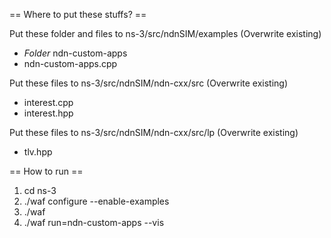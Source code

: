 == Where to put these stuffs? ==

Put these folder and files to ns-3/src/ndnSIM/examples (Overwrite existing)
- *Folder* ndn-custom-apps
- ndn-custom-apps.cpp

Put these files to ns-3/src/ndnSIM/ndn-cxx/src (Overwrite existing)
- interest.cpp
- interest.hpp

Put these files to ns-3/src/ndnSIM/ndn-cxx/src/lp (Overwrite existing)
- tlv.hpp

== How to run ==

1. cd ns-3
1. ./waf configure --enable-examples
2. ./waf
3. ./waf run=ndn-custom-apps --vis
